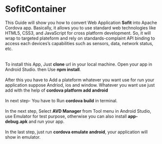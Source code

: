 # SofitContainer
This Guide will show you how to convert Web Application **Sofit** into Apache Cordova app. Basically, it allows you to use standard web technologies like HTML5, CSS3, and JavaScript for cross platform development. So, it will wrap to targeted plateform and rely on standards-complaint API binding to access each devices’s capabilities such as sensors, data, network status, etc. 
<br /><br /><br />To install this App, Just **clone** url in your local machine. Open your app in Android Studio. then Use 
__npm install__.
<br /><br /> After this you have to Add a plateform whatever you want use for run your application suppose Andriod, ios and window. Whatever you want use just add with the help of **cordova platform add android**
<br /> <br />In next step- You have to Run **cordova build** in terminal. 
<br /><br /> In the next step, Select **AVD Manager** from Tool menu in Android Studio, use Emulator for test purpose, otherwise you can also install **app-debug.apk** and run your app. 
<br /><br /> In the last step, just run **cordova emulate android**, your application will show in emulator. 

